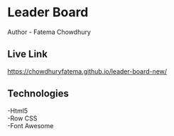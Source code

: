 # Leader Board
Author - Fatema Chowdhury
## Live Link
https://chowdhuryfatema.github.io/leader-board-new/
## Technologies
-Html5 </br>
-Row CSS </br>
-Font Awesome
